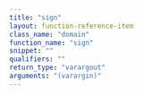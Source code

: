 ```yaml
---
title: "sign"
layout: function-reference-item
class_name: "domain"
function_name: "sign"
snippet: ""
qualifiers: ""
return_type: "varargout"
arguments: "(varargin)"
---
```


<pre class="help-text"></pre>